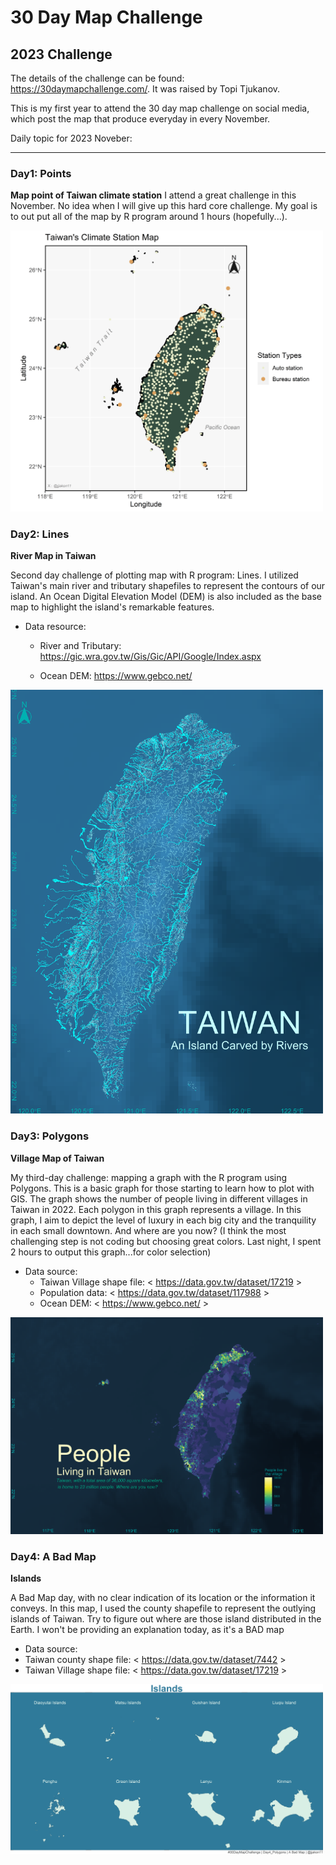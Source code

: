 # 30 Day Map Challenge
## 2023 Challenge
The details of the challenge can be found: https://30daymapchallenge.com/. It was raised by Topi Tjukanov.

This is my first year to attend the 30 day map challenge on social media, which post the map that produce everyday in every November.

Daily topic for 2023 Noveber:

***

### Day1: Points
**Map point of Taiwan climate station**
I attend a great challenge in this November. No idea when I will give up this hard core challenge. My goal is to out put all of the map by R program around 1 hours (hopefully...). 

<img src="2023_Challenge/Map/Day1_points.png" width="500"/>

### Day2: Lines
**River Map in Taiwan**

Second day challenge of plotting map with R program: Lines. I utilized Taiwan's main river and tributary shapefiles to represent the contours of our island.  An Ocean Digital Elevation Model (DEM) is also included as the base map to highlight the island's remarkable features.

- Data resource: 
  
  - River and Tributary: https://gic.wra.gov.tw/Gis/Gic/API/Google/Index.aspx
  
  - Ocean DEM: https://www.gebco.net/

<img src="2023_Challenge/Map/Day2_Lines.png" width="500"/>
  
### Day3: Polygons
**Village Map of Taiwan**

My third-day challenge: mapping a graph with the R program using Polygons. This is a basic graph for those starting to learn how to plot with GIS. The graph shows the number of people living in different villages in Taiwan in 2022. Each polygon in this graph represents a village. In this graph, I aim to depict the level of luxury in each big city and the tranquility in each small downtown. And where are you now?
(I think the most challenging step is not coding but choosing great colors. Last night, I spent 2 hours to output this graph...for color selection)

- Data source: 
  - Taiwan Village shape file: < https://data.gov.tw/dataset/17219 >
  - Population data: < https://data.gov.tw/dataset/117988 >
  - Ocean DEM: < https://www.gebco.net/ >

<img src="2023_Challenge/Map/Day3_Polygons.png" width="500"/>

### Day4: A Bad Map
**Islands**

A Bad Map day, with no clear indication of its location or the information it conveys. In this map, I used the county shapefile to represent the outlying islands of Taiwan. Try to figure out where are those island distributed in the Earth. I won't be providing an explanation today, as it's a BAD map

- Data source:
 - Taiwan county shape file: < https://data.gov.tw/dataset/7442 >
 - Taiwan Village shape file: < https://data.gov.tw/dataset/17219 >

<img src="2023_Challenge/Map/Day4_AbadMap.png" width="500"/>


